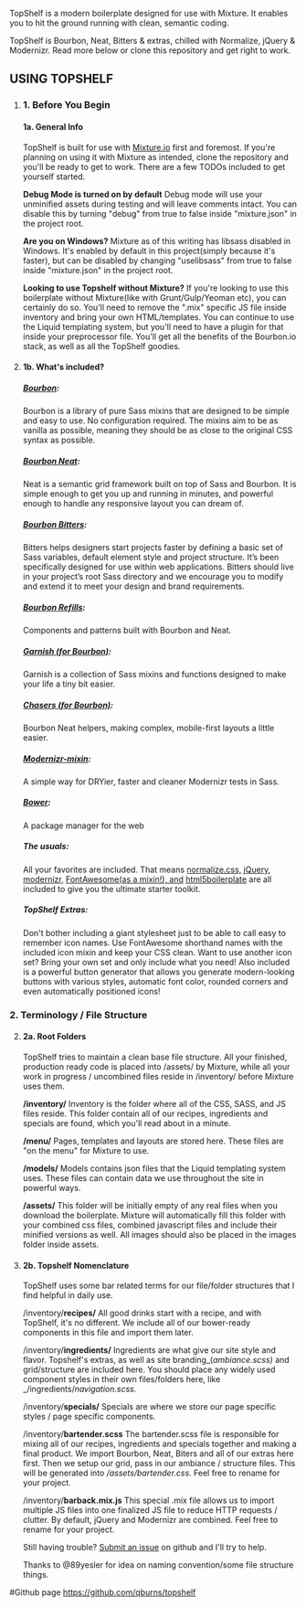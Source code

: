 TopShelf is a modern boilerplate designed for use with Mixture. It enables you to hit the ground running with clean, semantic coding.

TopShelf is Bourbon, Neat, Bitters & extras, chilled with Normalize, jQuery & Modernizr. Read more below or clone this repository and get right to work.

## USING TOPSHELF

1.  ### 1. Before You Begin

    #### 1a. General Info

    TopShelf is built for use with [Mixture.io](http://mixture.io) first and foremost. If you're planning on using it with Mixture as intended, clone the repository and you'll be ready to get to work. There are a few TODOs included to get yourself started.

    **Debug Mode is turned on by default**
    Debug mode will use your unminified assets during testing and will leave comments intact. You can disable this by turning "debug" from true to false inside "mixture.json" in the project root.

    **Are you on Windows?**
    Mixture as of this writing has libsass disabled in Windows. It's enabled by default in this project(simply because it's faster), but can be disabled by changing "uselibsass" from true to false inside "mixture.json" in the project root.

    **Looking to use Topshelf without Mixture?**
    If you're looking to use this boilerplate without Mixture(like with Grunt/Gulp/Yeoman etc), you can certainly do so. You'll need to remove the ".mix" specific JS file inside inventory and bring your own HTML/templates. You can continue to use the Liquid templating system, but you'll need to have a plugin for that inside your preprocessor file. You'll get all the benefits of the Bourbon.io stack, as well as all the TopShelf goodies.

2.  #### 1b. What's included?

    ##### [Bourbon](http://bourbon.io):

    Bourbon is a library of pure Sass mixins that are designed to be simple and easy to use. No configuration required. The mixins aim to be as vanilla as possible, meaning they should be as close to the original CSS syntax as possible.

    ##### [Bourbon Neat](http://neat.bourbon.io):

    Neat is a semantic grid framework built on top of Sass and Bourbon. It is simple enough to get you up and running in minutes, and powerful enough to handle any responsive layout you can dream of.

    ##### [Bourbon Bitters](http://bitters.bourbon.io):

    Bitters helps designers start projects faster by defining a basic set of Sass variables, default element style and project structure. It’s been specifically designed for use within web applications. Bitters should live in your project’s root Sass directory and we encourage you to modify and extend it to meet your design and brand requirements.

    ##### [Bourbon Refills](http://refills.bourbon.io):

    Components and patterns built with Bourbon and Neat.

    ##### [Garnish (for Bourbon)](https://github.com/paulozoom/garnish):

    Garnish is a collection of Sass mixins and functions designed to make your life a tiny bit easier.

    ##### [Chasers (for Bourbon)](https://github.com/kennethormandy/chasers):

    Bourbon Neat helpers, making complex, mobile-first layouts a little easier.

    ##### [Modernizr-mixin](https://github.com/danielguillan/modernizr-mixin):

    A simple way for DRYier, faster and cleaner Modernizr tests in Sass.

    ##### [Bower](http://bower.io):

    A package manager for the web

    ##### The usuals:

    All your favorites are included. That means [normalize.css,](http://necolas.github.io/normalize.css/) [jQuery,](http://jquery.com) [modernizr,](http://modernizr.com/) [FontAwesome(as a mixin!), and](http://fortawesome.github.io/Font-Awesome/) [html5boilerplate](https://html5boilerplate.com/) are all included to give you the ultimate starter toolkit.

    ##### TopShelf Extras:

    Don't bother including a giant stylesheet just to be able to call easy to remember icon names. Use FontAwesome shorthand names with the included icon mixin and keep your CSS clean. Want to use another icon set? Bring your own set and only include what you need! Also included is a powerful button generator that allows you generate modern-looking buttons with various styles, automatic font color, rounded corners and even automatically positioned icons!

### 2\. Terminology / File Structure

2.  #### 2a. Root Folders

    TopShelf tries to maintain a clean base file structure. All your finished, production ready code is placed into /assets/ by Mixture, while all your work in progress / uncombined files reside in /inventory/ before Mixture uses them.

    **/inventory/**
    Inventory is the folder where all of the CSS, SASS, and JS files reside. This folder contain all of our recipes, ingredients and specials are found, which you'll read about in a minute.

    **/menu/**
    Pages, templates and layouts are stored here. These files are "on the menu" for Mixture to use.

    **/models/**
    Models contains json files that the Liquid templating system uses. These files can contain data we use throughout the site in powerful ways.

    **/assets/**
    This folder will be initially empty of any real files when you download the boilerplate. Mixture will automatically fill this folder with your combined css files, combined javascript files and include their minified versions as well. All images should also be placed in the images folder inside assets.

3.  #### 2b. Topshelf Nomenclature

    TopShelf uses some bar related terms for our file/folder structures that I find helpful in daily use.

    /inventory/**recipes/**
    All good drinks start with a recipe, and with TopShelf, it's no different. We include all of our bower-ready components in this file and import them later.

    /inventory/**ingredients/**
    Ingredients are what give our site style and flavor. Topshelf's extras, as well as site branding_(_ambiance.scss)_ and grid/structure are included here. You should place any widely used component styles in their own files/folders here, like _/ingredients/_navigation.scss._

    /inventory/**specials/**
    Specials are where we store our page specific styles / page specific components.

    /inventory/**bartender.scss**
    The bartender.scss file is responsible for mixing all of our recipes, ingredients and specials together and making a final product. We import Bourbon, Neat, Biters and all of our extras here first. Then we setup our grid, pass in our ambiance / structure files. This will be generated into _/assets/bartender.css_. Feel free to rename for your project.

    /inventory/**barback.mix.js**
    This special .mix file allows us to import multiple JS files into one finalized JS file to reduce HTTP requests / clutter. By default, jQuery and Modernizr are combined. Feel free to rename for your project.

    Still having trouble? [Submit an issue](https://github.com/qburns/topshelf/issues) on github and I'll try to help.

    Thanks to @89yesler for idea on naming convention/some file structure things.


#Github page
https://github.com/qburns/topshelf


